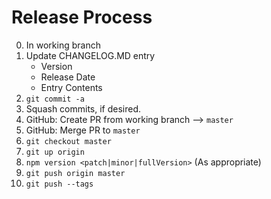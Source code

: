 # Release Process

0. In working branch
1. Update CHANGELOG.MD entry
   - Version
   - Release Date
   - Entry Contents
2. `git commit -a`
3. Squash commits, if desired.
4. GitHub: Create PR from working branch --> `master`
5. GitHub: Merge PR to `master`
6. `git checkout master`
7. `git up origin`
8.  `npm version <patch|minor|fullVersion>` (As appropriate)
9.  `git push origin master`
10. `git push --tags`
